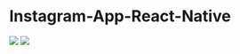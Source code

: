 # Instagram-App-React-Native

<p float="left">

<img src="https://user-images.githubusercontent.com/73642253/116422972-eea78600-a848-11eb-9fd7-5324663faa53.png" />


<img  padding left:50px src="https://user-images.githubusercontent.com/73642253/116422788-c4ee5f00-a848-11eb-8f94-2642010be09b.png" />



<p>
